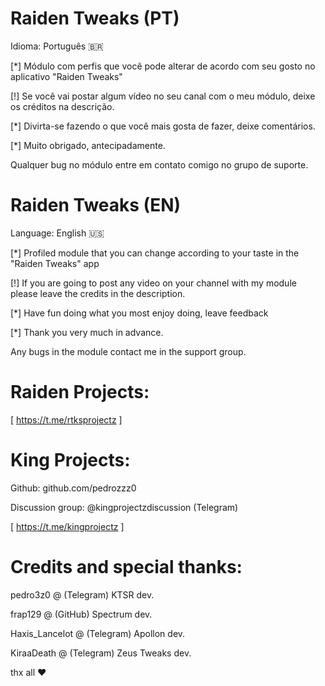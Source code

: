 # 
# Raiden Tweaks (PT)

Idioma: Português 🇧🇷

[*] Módulo com perfis que você pode alterar de acordo com seu gosto no aplicativo "Raiden Tweaks"

[!] Se você vai postar algum vídeo no seu canal com o meu módulo, deixe os créditos na descrição.

[*] Divirta-se fazendo o que você mais gosta de fazer, deixe comentários.

[*] Muito obrigado, antecipadamente.

Qualquer bug no módulo entre em contato comigo no grupo de suporte.
# 
# Raiden Tweaks (EN)
Language: English 🇺🇸

[*] Profiled module that you can change according to your taste in the "Raiden Tweaks" app

[!] If you are going to post any video on your channel with my module please leave the credits in the description.

[*] Have fun doing what you most enjoy doing, leave feedback

[*] Thank you very much in advance.

Any bugs in the module contact me in the support group.
# 
# Raiden Projects:

[ https://t.me/rtksprojectz ]
# 
# King Projects:

Github: github.com/pedrozzz0

Discussion group: @kingprojectzdiscussion (Telegram)

[ https://t.me/kingprojectz ]
# 
# Credits and special thanks:

pedro3z0 @ (Telegram) KTSR dev.

frap129 @ (GitHub) Spectrum dev.

Haxis_Lancelot @ (Telegram) Apollon dev.

KiraaDeath @ (Telegram) Zeus Tweaks dev.

thx all ❤️
# 
